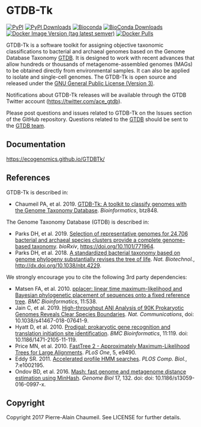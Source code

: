 # GTDB-Tk

[![PyPI](https://img.shields.io/pypi/v/gtdbtk.svg)](https://pypi.python.org/pypi/gtdbtk)
[![PyPI Downloads](https://pepy.tech/badge/gtdbtk)](https://pepy.tech/project/gtdbtk)
[![Bioconda](https://img.shields.io/conda/vn/bioconda/gtdbtk.svg?color=43b02a)](https://anaconda.org/bioconda/gtdbtk)
[![BioConda Downloads](https://img.shields.io/conda/dn/bioconda/gtdbtk.svg?style=flag&label=downloads&color=43b02a)](https://anaconda.org/bioconda/gtdbtk)
[![Docker Image Version (tag latest semver)](https://img.shields.io/docker/v/ecogenomic/gtdbtk/latest?color=299bec&label=docker)](https://hub.docker.com/repository/docker/ecogenomic/gtdbtk)
[![Docker Pulls](https://img.shields.io/docker/pulls/ecogenomic/gtdbtk?color=299bec&label=pulls)](https://hub.docker.com/repository/docker/ecogenomic/gtdbtk)


GTDB-Tk is a software toolkit for assigning objective taxonomic classifications to bacterial and archaeal genomes based on the Genome Database Taxonomy [GTDB](https://gtdb.ecogenomic.org/). It is designed to work with recent advances that allow hundreds or thousands of metagenome-assembled genomes (MAGs) to be obtained directly from environmental samples. It can also be applied to isolate and single-cell genomes. The GTDB-Tk is open source and released under the [GNU General Public License (Version 3)](https://www.gnu.org/licenses/gpl-3.0.en.html).

Notifications about GTDB-Tk releases will be available through the GTDB Twitter account (https://twitter.com/ace_gtdb).

Please post questions and issues related to GTDB-Tk on the Issues section of the GitHub repository. Questions related to the [GTDB](https://gtdb.ecogenomic.org/) should be sent to the [GTDB team](https://gtdb.ecogenomic.org/about). 

## Documentation
https://ecogenomics.github.io/GTDBTk/

## References

GTDB-Tk is described in:

* Chaumeil PA, et al. 2019. [GTDB-Tk: A toolkit to classify genomes with the Genome Taxonomy Database](https://academic.oup.com/bioinformatics/advance-article-abstract/doi/10.1093/bioinformatics/btz848/5626182). <i>Bioinformatics</i>, btz848.

The Genome Taxonomy Database (GTDB) is described in:

* Parks DH, et al. 2019. [Selection of representative genomes for 24,706 bacterial and archaeal species clusters provide a complete genome-based taxonomy](https://www.biorxiv.org/content/10.1101/771964v2). <i>bioRxiv</i>, https://doi.org/10.1101/771964.
* Parks DH, et al. 2018. [A standardized bacterial taxonomy based on genome phylogeny substantially revises the tree of life](https://www.nature.com/articles/nbt.4229). <i>Nat. Biotechnol.</i>, http://dx.doi.org/10.1038/nbt.4229.
 
 We strongly encourage you to cite the following 3rd party dependencies:

* Matsen FA, et al. 2010. [pplacer: linear time maximum-likelihood and Bayesian phylogenetic placement of sequences onto a fixed reference tree](https://www.ncbi.nlm.nih.gov/pubmed/21034504). <i>BMC Bioinformatics</i>, 11:538.
* Jain C, et al. 2019. [High-throughput ANI Analysis of 90K Prokaryotic Genomes Reveals Clear Species Boundaries](https://www.nature.com/articles/s41467-018-07641-9). <i>Nat. Communications</i>, doi: 10.1038/s41467-018-07641-9.
* Hyatt D, et al. 2010. [Prodigal: prokaryotic gene recognition and translation initiation site identification](https://www.ncbi.nlm.nih.gov/pubmed/20211023). <i>BMC Bioinformatics</i>, 11:119. doi: 10.1186/1471-2105-11-119.
* Price MN, et al. 2010. [FastTree 2 - Approximately Maximum-Likelihood Trees for Large Alignments](https://www.ncbi.nlm.nih.gov/pmc/articles/PMC2835736/). <i>PLoS One</i>, 5, e9490.
* Eddy SR. 2011. [Accelerated profile HMM searches](https://www.ncbi.nlm.nih.gov/pubmed/22039361). <i>PLOS Comp. Biol.</i>, 7:e1002195.
* Ondov BD, et al. 2016. [Mash: fast genome and metagenome distance estimation using MinHash](https://genomebiology.biomedcentral.com/articles/10.1186/s13059-016-0997-x). <i>Genome Biol</i> 17, 132. doi: doi: 10.1186/s13059-016-0997-x.

## Copyright

Copyright 2017 Pierre-Alain Chaumeil. See LICENSE for further details.
